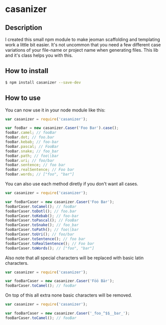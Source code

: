 # casanizer

## Description
I created this small npm module to make jeoman scaffolding and templating work a little bit easier.
It's not uncommon that you need a few different case variations of your file-name or project name when generating files. This lib and it's class helps you with this.

## How to install

``` bash
$ npm install casanizer --save-dev
```
## How to use

You can now use it in your node module like this:

``` js
var casanizer = require('casanizer');

var fooBar = new casanizer.Caser('Foo Bar').case();
fooBar.camel; // fooBar
fooBar.dot; // foo.bar
fooBar.kebab; // foo-bar
fooBar.pascal; // FooBar
fooBar.snake; // foo_bar
fooBar.path; // foo\\bar
fooBar.uri; // foo/bar
fooBar.sentence; // foo bar
fooBar.realSentence; // Foo bar
fooBar.words; // ["foo", "bar"]

```

You can also use each method diretly if you don't want all cases.

``` js
var casanizer = require('casanizer');

var fooBarCaser = new casanizer.Caser('Foo Bar');
fooBarCaser.toCamel(); // fooBar
fooBarCaser.toDotl(); // foo.bar
fooBarCaser.toKebab(); // foo-bar
fooBarCaser.toPascal(); // FooBar
fooBarCaser.toSnake(); // foo_bar
fooBarCaser.toPath(); // foo\\bar
fooBarCaser.toUri(); // foo/bar
fooBarCaser.toSentence(); // foo bar
fooBarCaser.toRealSentence(); // Foo bar
fooBarCaser.toWords(); // ["foo", "bar"]
```

Also note that all special characters will be replaced with basic latin characters.

``` js
var casanizer = require('casanizer');

var fooBarCaser = new casanizer.Caser('Föö Bär');
fooBarCaser.toCamel(); // fooBar
```

On top of this all extra none basic characters will be removed.

``` js
var casanizer = require('casanizer');

var fooBarCaser = new casanizer.Caser('_foo_^$$__bar_');
fooBarCaser.toCamel(); // fooBar
```
